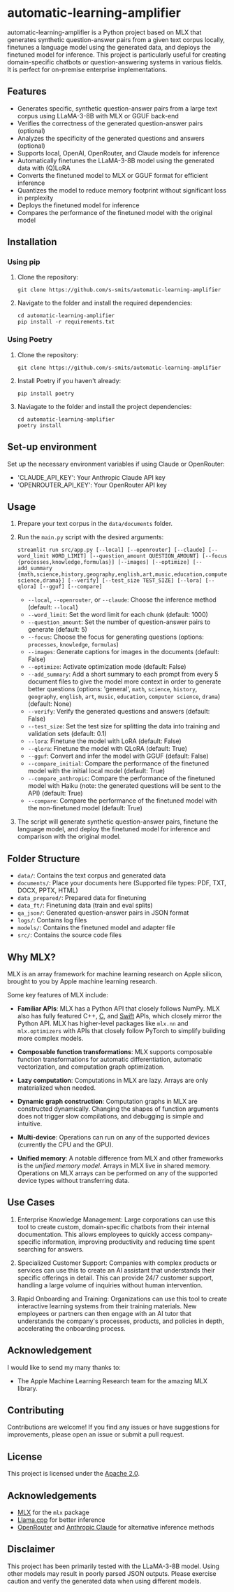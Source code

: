 # automatic-learning-amplifier
automatic-learning-amplifier is a Python project based on MLX that generates synthetic question-answer pairs from a given text corpus locally, finetunes a language model using the generated data, and deploys the finetuned model for inference. This project is particularly useful for creating domain-specific chatbots or question-answering systems in various fields. It is perfect for on-premise enterprise implementations.

## Features

- Generates specific, synthetic question-answer pairs from a large text corpus using LLaMA-3-8B with MLX or GGUF back-end
- Verifies the correctness of the generated question-answer pairs (optional)
- Analyzes the specificity of the generated questions and answers (optional)
- Supports local, OpenAI, OpenRouter, and Claude models for inference
- Automatically finetunes the LLaMA-3-8B model using the generated data with (Q)LoRA
- Converts the finetuned model to MLX or GGUF format for efficient inference
- Quantizes the model to reduce memory footprint without significant loss in perplexity
- Deploys the finetuned model for inference
- Compares the performance of the finetuned model with the original model


## Installation

### Using pip

1. Clone the repository:
   ```
   git clone https://github.com/s-smits/automatic-learning-amplifier
   ```

2. Navigate to the folder and install the required dependencies:
   ```
   cd automatic-learning-amplifier
   pip install -r requirements.txt
   ```

### Using Poetry

1. Clone the repository:
   ```
   git clone https://github.com/s-smits/automatic-learning-amplifier
   ```

2. Install Poetry if you haven't already:
   ```
   pip install poetry
   ```

3. Naviagate to the folder and install the project dependencies:
   ```
   cd automatic-learning-amplifier
   poetry install
   ```

## Set-up environment

Set up the necessary environment variables if using Claude or OpenRouter:
   - 'CLAUDE_API_KEY': Your Anthropic Claude API key
   - 'OPENROUTER_API_KEY': Your OpenRouter API key

## Usage

1. Prepare your text corpus in the `data/documents` folder.

2. Run the `main.py` script with the desired arguments:
   ```
   streamlit run src/app.py [--local] [--openrouter] [--claude] [--word_limit WORD_LIMIT] [--question_amount QUESTION_AMOUNT] [--focus {processes,knowledge,formulas}] [--images] [--optimize] [--add_summary {math,science,history,geography,english,art,music,education,computer science,drama}] [--verify] [--test_size TEST_SIZE] [--lora] [--qlora] [--gguf] [--compare]
   ```

   - `--local`, `--openrouter`, or `--claude`: Choose the inference method (default: `--local`)
   - `--word_limit`: Set the word limit for each chunk (default: 1000)
   - `--question_amount`: Set the number of question-answer pairs to generate (default: 5)
   - `--focus`: Choose the focus for generating questions (options: `processes`, `knowledge`, `formulas`)
   - `--images`: Generate captions for images in the documents (default: False)
   - `--optimize`: Activate optimization mode (default: False)
   - `--add_summary`: Add a short summary to each prompt from every 5 document files to give the model more context in order to generate better questions (options: 'general', `math`, `science`, `history`, `geography`, `english`, `art`, `music`, `education`, `computer science`, `drama`) (default: None)
   - `--verify`: Verify the generated questions and answers (default: False)
   - `--test_size`: Set the test size for splitting the data into training and validation sets (default: 0.1)
   - `--lora`: Finetune the model with LoRA (default: False)
   - `--qlora`: Finetune the model with QLoRA (default: True)
   - `--gguf`: Convert and infer the model with GGUF (default: False)
   - `--compare_initial`: Compare the performance of the finetuned model with the initial local model (default: True)
   - `--compare_anthropic`: Compare the performance of the finetuned model with Haiku (note: the generated questions will be sent to the API) (default: True)
   - `--compare`: Compare the performance of the finetuned model with the non-finetuned model (default: True)

3. The script will generate synthetic question-answer pairs, finetune the language model, and deploy the finetuned model for inference and comparison with the original model.

## Folder Structure

- `data/`: Contains the text corpus and generated data
- `documents/`: Place your documents here (Supported file types: PDF, TXT, DOCX, PPTX, HTML)
- `data_prepared/`: Prepared data for finetuning
- `data_ft/`: Finetuning data (train and eval splits)
- `qa_json/`: Generated question-answer pairs in JSON format
- `logs/`: Contains log files
- `models/`: Contains the finetuned model and adapter file
- `src/`: Contains the source code files

## Why MLX?

MLX is an array framework for machine learning research on Apple silicon,
brought to you by Apple machine learning research.

Some key features of MLX include:

- **Familiar APIs**: MLX has a Python API that closely follows NumPy.  MLX
   also has fully featured C++, [C](https://github.com/ml-explore/mlx-c), and
   [Swift](https://github.com/ml-explore/mlx-swift/) APIs, which closely mirror
   the Python API.  MLX has higher-level packages like `mlx.nn` and
   `mlx.optimizers` with APIs that closely follow PyTorch to simplify building
   more complex models.

- **Composable function transformations**: MLX supports composable function
   transformations for automatic differentiation, automatic vectorization,
   and computation graph optimization.

- **Lazy computation**: Computations in MLX are lazy. Arrays are only
   materialized when needed.

- **Dynamic graph construction**: Computation graphs in MLX are constructed
   dynamically. Changing the shapes of function arguments does not trigger
   slow compilations, and debugging is simple and intuitive.

- **Multi-device**: Operations can run on any of the supported devices
   (currently the CPU and the GPU).

- **Unified memory**: A notable difference from MLX and other frameworks
   is the *unified memory model*. Arrays in MLX live in shared memory.
   Operations on MLX arrays can be performed on any of the supported
   device types without transferring data.

## Use Cases

1. Enterprise Knowledge Management:
   Large corporations can use this tool to create custom, domain-specific chatbots from their internal documentation. This allows employees to quickly access company-specific information, improving productivity and reducing time spent searching for answers.

2. Specialized Customer Support:
   Companies with complex products or services can use this to create an AI assistant that understands their specific offerings in detail. This can provide 24/7 customer support, handling a large volume of inquiries without human intervention.

3. Rapid Onboarding and Training:
   Organizations can use this tool to create interactive learning systems from their training materials. New employees or partners can then engage with an AI tutor that understands the company's processes, products, and policies in depth, accelerating the onboarding process.

## Acknowledgement

I would like to send my many thanks to:

- The Apple Machine Learning Research team for the amazing MLX library.

## Contributing

Contributions are welcome! If you find any issues or have suggestions for improvements, please open an issue or submit a pull request.

## License

This project is licensed under the [Apache 2.0](LICENSE).

## Acknowledgements

- [MLX](https://github.com/ml-explore/mlx) for the `mlx` package
- [Llama.cpp](https://github.com/ggerganov/llama.cpp) for better inference
- [OpenRouter](https://openrouter.ai/) and [Anthropic Claude](https://www.anthropic.com/) for alternative inference methods

## Disclaimer

This project has been primarily tested with the LLaMA-3-8B model. Using other models may result in poorly parsed JSON outputs. Please exercise caution and verify the generated data when using different models.
